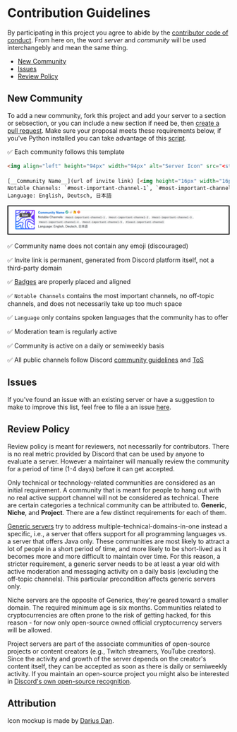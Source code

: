 <!-- omit in toc -->
# Contribution Guidelines

By participating in this project you agree to abide by the [contributor code of conduct](CODE_OF_CONDUCT.md). From here on, the word _server_ and _community_ will be used interchangebly and mean the same thing.

- [New Community](#new-community)
- [Issues](#issues)
- [Review Policy](#review-policy)

## New Community

To add a new community, fork this project and add your server to a section or sebsection, or you can include a new section if need be, then [create a pull request](https://github.com/sindresorhus/awesome/blob/main/contributing.md). Make sure your proposal meets these requirements below, if you've Python installed you can take advantage of this [script](src/README.md).

✅ Each community follows this template

```html
<img align="left" height="94px" width="94px" alt="Server Icon" src="<static url of the image>" />

[__Community Name__](url of invite link) [<img height="16px" width="16px" alt="Official Badge" src="images/badges/official.png">](badges.md#official-identification-badge) [<img height="16px" width="16px" alt="Reddit Badge" src="images/badges/reddit.png">](badges.md#reddit-badge) [<img height="16px" width="16px" alt="Homepage URL" src="images/badges/homepage.png">](url of server homepage) [<img height="16px" width="16px" alt="Git Repository" src="images/badges/git.png">](url of server git repository) \
Notable Channels: `#most-important-channel-1`, `#most-important-channel-2`, `#most-important-channel-3`, `#most-important-channel-4`, `#most-important-channel-5`, `#least-important-channel` \
Language: English, Deutsch, 日本語
```

![Render Screenshot](images/screenshots/screenshot_00.png)

✅ Community name does not contain any emoji (discouraged)

✅ Invite link is permanent, generated from Discord platform itself, not a third-party domain

✅ [Badges](badges.md) are properly placed and aligned

✅ `Notable Channels` contains the most important channels, no off-topic channels, and does not necessarily take up too much space

✅ `Language` only contains spoken languages that the community has to offer

✅ Moderation team is regularly active

✅ Community is active on a daily or semiweekly basis

✅ All public channels follow Discord [community guidelines](https://discord.com/guidelines) and [ToS](https://discord.com/terms)

## Issues

If you've found an issue with an existing server or have a suggestion to make to improve this list, feel free to file a an issue [here](https://github.com/mhxion/awesome-programming-discord/issues/new/choose).

## Review Policy

Review policy is meant for reviewers, not necessarily for contributors. There is no real metric provided by Discord that can be used by anyone to evaluate a server. However a maintainer will manually review the community for a period of time (1-4 days) before it can get accepted.

Only technical or technology-related communities are considered as an initial requirement. A community that is meant for people to hang out with no real active support channel will not be considered as technical. There are certain categories a technical community can be attributed to. **Generic**, **Niche**, and **Project**. There are a few distinct requirements for each of them.

[Generic servers](./README.md#programming-in-general) try to address multiple-technical-domains-in-one instead a specific, i.e., a server that offers support for all programming languages vs. a server that offers Java only. These communities are most likely to attract a lot of people in a short period of time, and  more likely to be short-lived as it becomes more and more difficult to maintain over time. For this reason, a stricter requirement, a generic server needs to be at least a year old with active moderation and messaging activity on a daily basis (excluding the off-topic channels). This particular precondition affects generic servers only.

Niche servers are the opposite of Generics, they're geared toward a smaller domain. The required minimum age is six months. Communities related to cryptocurrencies are often prone to the risk of getting hacked, for this reason - for now only open-source owned official cryptocurrency servers will be allowed.

Project servers are part of the associate communities of open-source projects or content creators (e.g., Twitch streamers, YouTube creators). Since the activity and growth of the server depends on the creator's content itself, they can be accepted as soon as there is daily or semiweekly activity. If you maintain an open-source project you might also be interested in [Discord's own open-source recognition](https://discord.com/open-source).

<!-- omit in toc -->
## Attribution

Icon mockup is made by [Darius Dan](https://www.flaticon.com/authors/darius-dan).
